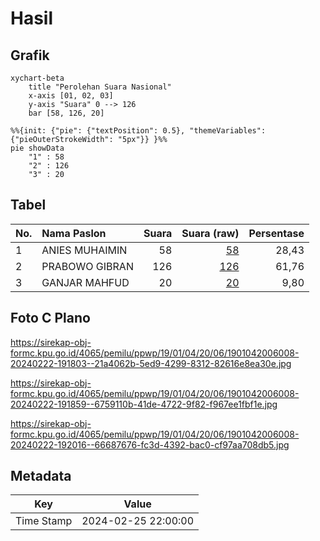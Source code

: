 # Hasil

## Grafik

```mermaid
xychart-beta
    title "Perolehan Suara Nasional"
    x-axis [01, 02, 03]
    y-axis "Suara" 0 --> 126
    bar [58, 126, 20]
```

```mermaid
%%{init: {"pie": {"textPosition": 0.5}, "themeVariables": {"pieOuterStrokeWidth": "5px"}} }%%
pie showData
    "1" : 58
    "2" : 126
    "3" : 20
```

## Tabel

| No. | Nama Paslon    | Suara | Suara (raw) | Persentase |
|:--- |:-------------- | -----:| -----------:| ----------:|
| 1   | ANIES MUHAIMIN | 58    | [58][p-1]   | 28,43      |
| 2   | PRABOWO GIBRAN | 126   | [126][p-2]  | 61,76      |
| 3   | GANJAR MAHFUD  | 20    | [20][p-3]   | 9,80       |


[p-1]: https://github.com/gigit-pemilu/pemilu-2024/blob/main/pilpres/hitung-suara/sub/19-kepulauan-bangka-belitung/sub/01-bangka/sub/04-mendo-barat/sub/2006-cengkong-abang/sub/008-tps/sub/paslon-1.txt
[p-2]: https://github.com/gigit-pemilu/pemilu-2024/blob/main/pilpres/hitung-suara/sub/19-kepulauan-bangka-belitung/sub/01-bangka/sub/04-mendo-barat/sub/2006-cengkong-abang/sub/008-tps/sub/paslon-2.txt
[p-3]: https://github.com/gigit-pemilu/pemilu-2024/blob/main/pilpres/hitung-suara/sub/19-kepulauan-bangka-belitung/sub/01-bangka/sub/04-mendo-barat/sub/2006-cengkong-abang/sub/008-tps/sub/paslon-3.txt

## Foto C Plano

https://sirekap-obj-formc.kpu.go.id/4065/pemilu/ppwp/19/01/04/20/06/1901042006008-20240222-191803--21a4062b-5ed9-4299-8312-82616e8ea30e.jpg

https://sirekap-obj-formc.kpu.go.id/4065/pemilu/ppwp/19/01/04/20/06/1901042006008-20240222-191859--6759110b-41de-4722-9f82-f967ee1fbf1e.jpg

https://sirekap-obj-formc.kpu.go.id/4065/pemilu/ppwp/19/01/04/20/06/1901042006008-20240222-192016--66687676-fc3d-4392-bac0-cf97aa708db5.jpg


## Metadata

| Key        | Value               |
| ---------- | ------------------- |
| Time Stamp | 2024-02-25 22:00:00 |



